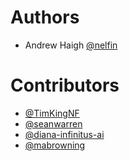 Authors
=======

* Andrew Haigh [@nelfin](https://github.com/nelfin)

Contributors
============

* [@TimKingNF](https://github.com/TimKingNF)
* [@seanwarren](https://github.com/seanwarren)
* [@diana-infinitus-ai](https://github.com/diana-infinitus-ai)
* [@mabrowning](https://github.com/mabrowning)
